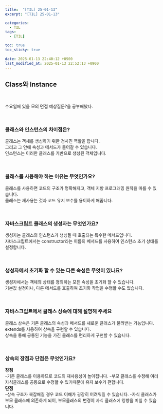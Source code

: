 ```yaml
---
title:  "[TIL] 25-01-13"
excerpt: "[TIL] 25-01-13"

categories:
  - TIL
tags:
  - [TIL]

toc: true
toc_sticky: true
 
date: 2025-01-13 22:40:12 +0900
last_modified_at: 2025-01-13 22:52:13 +0900
---
```


## Class와 Instance

<br>

수요일에 있을 모의 면접 예상질문?을 공부해봤다.

<br>

### 클래스와 인스턴스의 차이점은?

클래스는 객체를 생성하기 위한 청사진 역할을 합니다.  
그리고 그 안에 속성과 메서드가 들어갈 수 있습니다.  
인스턴스는 이러한 클래스를 기반으로 생성된 객체입니다.

<br>

### 클래스를 사용해야 하는 이유는 무엇인가요?

클래스를 사용하면 코드의 구조가 명확해지고, 객체 지향 프로그래밍 원칙을 따를 수 있습니다.  
클래스는 재사용는 것과 코드 유지 보수를 용이하게 해줍니다.

<br>

### 자바스크립트 클래스의 생성자는 무엇인가요?

생성자는 클래스의 인스턴스가 생성될 때 호출되는 특수한 메서드입니다.  
자바스크립트에서는 constructor라는 이름의 메서드를 사용하여 인스턴스 초기 상태를 설정합니다.

<br>

### 생성자에서 초기화 할 수 있는 다른 속성은 무엇이 있나요?

생성자에서는 객체의 상태를 정의하는 모든 속성을 초기화 할 수 있습니다.  
기본값 설정이나, 다른 메서드를 호출하여 초기화 작업을 수행할 수도 있습니다.

<br>

### 자바스크립트에서 클래스 상속에 대해 설명해 주세요

클래스 상속은 기존 클래스의 속성과 메서드를 새로운 클래스가 물려받는 기능입니다.  
extends를 사용하여 상속을 구현할 수 있습니다.  
상속을 통해 공통된 기능을 가진 클래스를 편리하게 구현할 수 있습니다.

<br>

### 상속의 장점과 단점은 무엇인가요?

**장점**  
-기존 클래스를 이용하므로 코드의 재사용성이 높아집니다.
-부모 클래스를 수정해 여러 자식클래스를 공통으로 수정할 수 있기때문에 유지 보수가 편합니다.  
**단점**  
-상속 구조가 복잡해질 경우 코드 이해가 굉장히 어려워질 수 있습니다.
-자식 클래스가 부모 클래스에 의존하게 되어, 부모클래스의 변경이 자식 클래스에 영향을 미칠 수 있습니다.